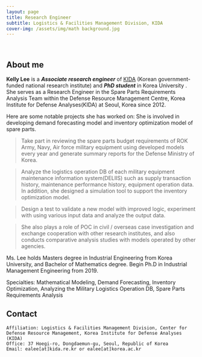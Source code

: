 ```yaml
---
layout: page
title: Research Engineer
subtitle: Logistics & Facilities Management Division, KIDA
cover-img: /assets/img/math background.jpg
---
```


<br/>

## About me

**Kelly Lee** is a **_Associate research engineer_** of [KIDA](https://www.kida.re.kr) (Korean government-funded national research institute) and **_PhD student_** in Korea University . She serves as a Research Engineer in the Spare Parts Requirements Analysis Team within the Defense Resource Management Centre, Korea Institute for Defense Analyses(KIDA) at Seoul, Korea since 2012. 

Here are some notable projects she has worked on: She is involved in developing demand forecasting model and inventory optimization model of spare parts.

> Take part in reviewing the spare parts budget requirements of ROK Army, Navy, Air force military equipment using developed models every year and generate summary reports for the Defense Ministry of Korea.

> Analyze the logistics operation DB of each military equipment maintenance information system(DELIIS) such as supply transaction history, maintenance performance history, equipment operation data. In addition, she designed a simulation tool to support the inventory optimization model. 

> Design a test to validate a new model with improved logic, experiment with using various input data and analyze the output data.

> She also plays a role of POC in civil / overseas case investigation and exchange cooperation with other research institutes, and also conducts comparative analysis studies with models operated by other agencies.

Ms. Lee holds Masters degree in Industrial Engineering from Korea University, and Bachelor of Mathematics degree. Begin Ph.D in Industrial Management Engineering from 2019.


Specialties: Mathematical Modeling, Demand Forecasting, Inventory Optimization, Analyzing the Military Logistics Operation DB, Spare Parts Requirements Analysis 


## Contact

```
Affiliation: Logistics & Facilities Management Division, Center for Defense Resource Management, Korea Institute for Defense Analyses (KIDA)
Office: 37 Hoegi-ro, Dongdaemun-gu, Seoul, Republic of Korea
Email: ealee[at]kida.re.kr or ealee[at]korea.ac.kr
```

